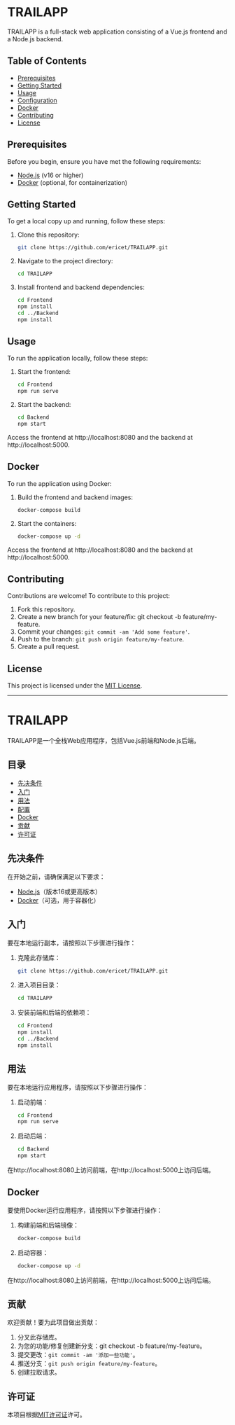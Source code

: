 # TRAILAPP

TRAILAPP is a full-stack web application consisting of a Vue.js frontend and a Node.js backend.

## Table of Contents

- [Prerequisites](#prerequisites)
- [Getting Started](#getting-started)
- [Usage](#usage)
- [Configuration](#configuration)
- [Docker](#docker)
- [Contributing](#contributing)
- [License](#license)

## Prerequisites

Before you begin, ensure you have met the following requirements:

- [Node.js](https://nodejs.org/) (v16 or higher)
- [Docker](https://www.docker.com/) (optional, for containerization)

## Getting Started

To get a local copy up and running, follow these steps:

1. Clone this repository:
   ```sh
   git clone https://github.com/ericet/TRAILAPP.git
2. Navigate to the project directory:
    ```sh
   cd TRAILAPP
3. Install frontend and backend dependencies:
   ```sh
   cd Frontend
   npm install
   cd ../Backend
   npm install

## Usage

To run the application locally, follow these steps:

1. Start the frontend:
    ```sh
    cd Frontend
    npm run serve

2. Start the backend:
    ```sh
    cd Backend
    npm start

Access the frontend at http://localhost:8080 and the backend at http://localhost:5000.

## Docker
To run the application using Docker:

1. Build the frontend and backend images:
    ```sh
    docker-compose build

2. Start the containers:
    ```sh
    docker-compose up -d

Access the frontend at http://localhost:8080 and the backend at http://localhost:5000.

## Contributing

Contributions are welcome! To contribute to this project:

1. Fork this repository.
2. Create a new branch for your feature/fix: git checkout -b feature/my-feature.
3. Commit your changes: `git commit -am 'Add some feature'`.
4. Push to the branch: `git push origin feature/my-feature`.
5. Create a pull request.

## License
This project is licensed under the [MIT License](https://chat.openai.com/c/LICENSE).

---

# TRAILAPP

TRAILAPP是一个全栈Web应用程序，包括Vue.js前端和Node.js后端。

## 目录

- [先决条件](#先决条件)
- [入门](#入门)
- [用法](#用法)
- [配置](#配置)
- [Docker](#Docker)
- [贡献](#贡献)
- [许可证](#许可证)

## 先决条件

在开始之前，请确保满足以下要求：

- [Node.js](https://nodejs.org/)（版本16或更高版本）
- [Docker](https://www.docker.com/)（可选，用于容器化）

## 入门

要在本地运行副本，请按照以下步骤进行操作：

1. 克隆此存储库：
   ```sh
   git clone https://github.com/ericet/TRAILAPP.git
2. 进入项目目录：
    ```sh
   cd TRAILAPP
3. 安装前端和后端的依赖项：
   ```sh
   cd Frontend
   npm install
   cd ../Backend
   npm install

## 用法

要在本地运行应用程序，请按照以下步骤进行操作：

1. 启动前端：
    ```sh
    cd Frontend
    npm run serve

2. 启动后端：
    ```sh
    cd Backend
    npm start

在http://localhost:8080上访问前端，在http://localhost:5000上访问后端。

## Docker

要使用Docker运行应用程序，请按照以下步骤进行操作：

1. 构建前端和后端镜像：
    ```sh
    docker-compose build

2. 启动容器：
    ```sh
    docker-compose up -d

在http://localhost:8080上访问前端，在http://localhost:5000上访问后端。

## 贡献

欢迎贡献！要为此项目做出贡献：

1. 分叉此存储库。
2. 为您的功能/修复创建新分支：git checkout -b feature/my-feature。
3. 提交更改：`git commit -am '添加一些功能'`。
4. 推送分支：`git push origin feature/my-feature`。
5. 创建拉取请求。

## 许可证

本项目根据[MIT许可证](https://chat.openai.com/c/LICENSE)许可。

